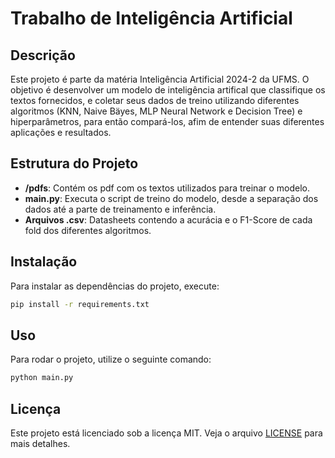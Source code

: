 # Trabalho de Inteligência Artificial

## Descrição
Este projeto é parte da matéria Inteligência Artificial 2024-2 da UFMS. O objetivo é desenvolver um modelo de inteligência artifical que classifique os textos fornecidos, e coletar seus dados de treino utilizando diferentes algoritmos (KNN, Naive Bäyes, MLP Neural Network e Decision Tree) e hiperparâmetros, para então compará-los, afim de entender suas diferentes aplicações e resultados.

## Estrutura do Projeto
- **/pdfs**: Contém os pdf com os textos utilizados para treinar o modelo.
- **main.py**: Executa o script de treino do modelo, desde a separação dos dados até a parte de treinamento e inferência.
- **Arquivos .csv**: Datasheets contendo a acurácia e o F1-Score de cada fold dos diferentes algoritmos.

## Instalação
Para instalar as dependências do projeto, execute:
```bash
pip install -r requirements.txt
```

## Uso
Para rodar o projeto, utilize o seguinte comando:
```bash
python main.py
```

## Licença
Este projeto está licenciado sob a licença MIT. Veja o arquivo [LICENSE](LICENSE) para mais detalhes.